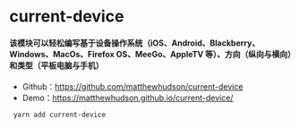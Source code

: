 # current-device

#### 该模块可以轻松编写基于设备操作系统（iOS、Android、Blackberry、Windows、MacOs、Firefox OS、MeeGo、AppleTV 等）、方向（纵向与横向）和类型（平板电脑与手机）

- Github：<https://github.com/matthewhudson/current-device>
- Demo：https://matthewhudson.github.io/current-device/

```sh
 yarn add current-device
```
